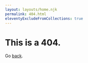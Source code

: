 ```yaml
---
layout: layouts/home.njk
permalink: 404.html
eleventyExcludeFromCollections: true
---
```

# This is a 404.

Go <a href="{{ '/' | url }}">back</a>.
